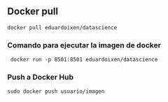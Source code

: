 ## Docker pull
```
docker pull eduardoixen/datascience
```

### Comando para ejecutar la imagen de docker
```
 docker run -p 8501:8501 eduardoixen/datascience
```

### Push a Docker Hub
```
sudo docker push usuario/imagen
```

